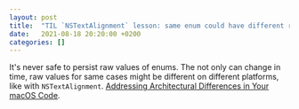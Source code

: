```yaml
---
layout: post
title:  "TIL `NSTextAlignment` lesson: same enum could have different raw values on different platforms"
date:   2021-08-18 20:20:00 +0200
categories: []
---
```

It's never safe to persist raw values of enums. The not only can change in time, raw values for same cases might be different on different platforms, like with `NSTextAlignment`. [Addressing Architectural Differences in Your macOS Code](https://developer.apple.com/documentation/apple-silicon/addressing-architectural-differences-in-your-macos-code).
